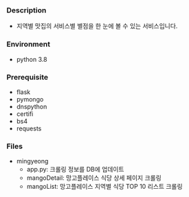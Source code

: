 ### Description

* 지역별 맛집의 서비스별 별점을 한 눈에 볼 수 있는 서비스입니다.

### Environment
* python 3.8


### Prerequisite
* flask
* pymongo
* dnspython
* certifi
* bs4
* requests

### Files
* mingyeong
  * app.py: 크롤링 정보를 DB에 업데이트
  * mangoDetail: 망고플레이스 식당 상세 페이지 크롤링
  * mangoList: 망고플레이스 지역별 식당 TOP 10 리스트 크롤링
